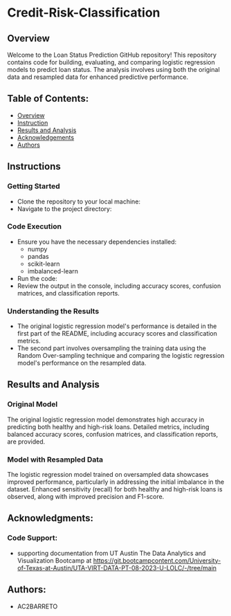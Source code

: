 # Credit-Risk-Classification
## Overview

Welcome to the Loan Status Prediction GitHub repository! This repository contains code for building, evaluating, and comparing logistic regression models to predict loan status. The analysis involves using both the original data and resampled data for enhanced predictive performance.

## Table of Contents:
- [Overview](##Overview)
- [Instruction](##Instructions)
- [Results and Analysis](##ResultsandAnalysis)
- [Acknowledgements](##Acknowledgemnets)
- [Authors](#authors)

## Instructions
### Getting Started
- Clone the repository to your local machine:
- Navigate to the project directory:
### Code Execution
- Ensure you have the necessary dependencies installed:
    - numpy
    - pandas
    - scikit-learn
    - imbalanced-learn
- Run the code:
- Review the output in the console, including accuracy scores, confusion matrices, and classification reports.
### Understanding the Results
- The original logistic regression model's performance is detailed in the first part of the README, including accuracy scores and classification metrics.
- The second part involves oversampling the training data using the Random Over-sampling technique and comparing the logistic regression model's performance on the resampled data.

## Results and Analysis
### Original Model
The original logistic regression model demonstrates high accuracy in predicting both healthy and high-risk loans. Detailed metrics, including balanced accuracy scores, confusion matrices, and classification reports, are provided.
### Model with Resampled Data
The logistic regression model trained on oversampled data showcases improved performance, particularly in addressing the initial imbalance in the dataset. Enhanced sensitivity (recall) for both healthy and high-risk loans is observed, along with improved precision and F1-score.

## Acknowledgments:<a name="acknowledgemnets"></a>
### Code Support:
- supporting documentation from UT Austin The Data Analytics and Visualization Bootcamp at https://git.bootcampcontent.com/University-of-Texas-at-Austin/UTA-VIRT-DATA-PT-08-2023-U-LOLC/-/tree/main

## Authors:<a name="authors"></a>
- AC2BARRETO